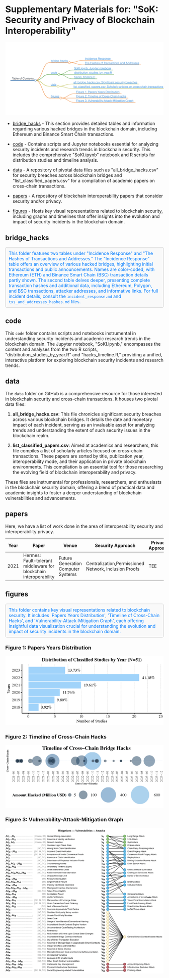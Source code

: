 # Supplementary Materials for: "SoK: Security and Privacy of Blockchain Interoperability"

![](TableOfContents.png)

- [bridge_hacks](#bridge_hacks) - This section provides detailed tables and information regarding various hacked bridges in the blockchain domain, including Ethereum and Binance Smart Chain transactions.
- [code](#code) - Contains scripts and Jupyter notebooks essential for analyzing security incidents and research trends in blockchain security. This includes the comprehensive "SoKI.ipynb" notebook and R scripts for distribution studies and timeline analysis.

- [data](#data) - A repository of pivotal data files such as "all_bridge_hacks.csv" for security breaches across blockchain bridges and "list_classified_papers.csv" for a compilation of academic papers on cross-chain transactions.

- [papers](#papers) - A repository of blockchain interoperability papers that consider security and/or privacy.

- [figures](#figures) - Hosts key visual representations related to blockchain security, including graphs and timelines that offer insights into the evolution and impact of security incidents in the blockchain domain.


## bridge_hacks

<div style="border: 1px solid #ccc; padding: 10px; background-color: #f9f9f9; border-radius: 5px; color: #333;">
  <p style="margin: 0; color: #007bff;">
    This folder features two tables under "Incidence Response" and "The Hashes of Transactions and Addresses." The "Incidence Response" table offers an overview of various hacked bridges, highlighting initial transactions and public announcements. Names are color-coded, with Ethereum (ETH) and Binance Smart Chain (BSC) transaction details partly shown. The second table delves deeper, presenting complete transaction hashes and additional data, including Ethereum, Polygon, and BSC transactions, attacker addresses, and informative links. For full incident details, consult the <code>incident_response.md</code> and <code>txs_and_addresses_hashes.md</code> files.
  </p>
</div>

## code

This `code` folder contains scripts and notebooks instrumental in understanding security incidents and academic research trends in the blockchain domain. The Jupyter notebook, "SoKI.ipynb," encompasses the content and analyses from the two R scripts, "distribution_studies_by_year.R" and "hacks_timeline.R," providing a unified, interactive platform for exploring blockchain security incidents and research trends.


## data

The `data` folder on GitHub is a comprehensive resource for those interested in blockchain security and cross-chain transactions. It houses two pivotal data files:

1. **all_bridge_hacks.csv**: This file chronicles significant security breaches across various blockchain bridges. It details the date and monetary impact of each incident, serving as an invaluable asset for analyzing trends and understanding the extent of such security issues in the blockchain realm.

2. **list_classified_papers.csv**: Aimed at academics and researchers, this file compiles a list of scholarly articles focused on cross-chain transactions. These papers are sorted by title, publication year, interoperability mode, and their application in private blockchain environments. This compilation is an essential tool for those researching the evolving field of blockchain interoperability and privacy.

These files are instrumental for professionals, researchers, and enthusiasts in the blockchain security domain, offering a blend of practical data and academic insights to foster a deeper understanding of blockchain vulnerabilities and advancements.

## papers
Here, we have a list of work done in the area of interoperability security and interoperability privacy. 

| Year | Paper | Venue | Security Approach | Privacy Approach | Implementation
|------|-------|-------|-------------------|-------------------|-------------------|
| 2021 | Hermes: Fault-tolerant middleware for blockchain interoperability | Future Generation Computer Systems | Centralization,Permissioned Network, Inclusion Proofs | TEE | https://github.com/hyperledger/cacti/tree/main/packages/cactus-plugin-odap-hermes


## figures
<div style="border: 1px solid #ccc; padding: 10px; background-color: #f9f9f9; border-radius: 5px; color: #333;">
  <p style="margin: 0; color: #007bff;">
This folder contains key visual representations related to blockchain security. It includes 'Papers Years Distribution', 'Timeline of Cross-Chain Hacks', and 'Vulnerability-Attack-Mitigation Graph', each offering insightful data visualization crucial for understanding the evolution and impact of security incidents in the blockchain domain.
  </p>
</div>

<div style="max-width: 600px; margin: auto;">
  <div>
    <h3>Figure 1: Papers Years Distribution</h3>
    <img src="./figures/papers_years_distribution.png" alt="Papers Years Distribution" style="max-width: 100%; height: auto;" />
  </div>

  <div>
    <h3>Figure 2: Timeline of Cross-Chain Hacks</h3>
    <img src="./figures/timeline_cross_chain_hacks.png" alt="Timeline of Cross-Chain Hacks" style="max-width: 100%; height: auto;" />
  </div>

  <div>
    <h3>Figure 3: Vulnerability-Attack-Mitigation Graph</h3>
    <img src="./figures/vuln-att-mitig-graph.png" alt="Vulnerability-Attack-Mitigation Graph" style="max-width: 100%; height: auto;" />
  </div>
</div>





